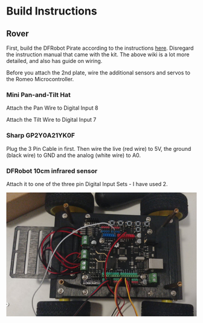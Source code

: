# Build Instructions 

## Rover

First, build the DFRobot Pirate according to the instructions [here](https://www.dfrobot.com/wiki/index.php/Pirate_4WD_Mobile_Platform_SKU:ROB0003). Disregard the instruction manual that came with the kit. The above wiki is a lot more detailed, and also has guide on wiring.  

Before you attach the 2nd plate, wire the additional sensors and servos to the Romeo Microcontroller. 

### Mini Pan-and-Tilt Hat 

Attach the Pan Wire to Digital Input 8

Attach the Tilt Wire to Digital Input 7


### Sharp GP2Y0A21YK0F 

Plug the 3 Pin Cable in first. Then wire the live (red wire) to 5V, the ground (black wire) to GND and the analog (white wire) to A0. 

### DFRobot 10cm infrared sensor

Attach it to one of the three pin Digital Input Sets - I have used 2. 

![Wiring](images/wiring.jpg)

